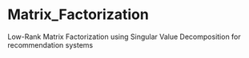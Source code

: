 # Matrix_Factorization

Low-Rank Matrix Factorization using Singular Value Decomposition for recommendation systems
